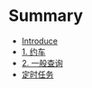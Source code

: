 # Summary

* [Introduce](introduce.md)
* [1. 约车](yue_che.md)
* [2. 一般查询](yi_ban_cha_xun.md)
* [定时任务](ding_shi_ren_wu.md)

